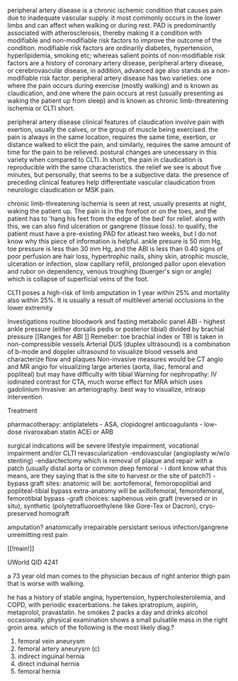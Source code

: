 peripheral artery disease is a chronic ischemic condition that causes pain due to inadequate vascular supply. it most commonly occurs in the lower limbs and can affect when walking or during rest. PAD is predominantly associated with atherosclerosis, thereby making it a condition with modifiable and non-modifiable risk factors to improve the outcome of the condition. modifiable risk factors are ordinarily diabetes, hypertension, hyperlipidemia, smoking etc; whereas salient points of non-modifiable risk factors are a history of coronary artery disease, peripheral artery disease, or cerebrovascular disease, in addition, advanced age also stands as a non-modifiable risk factor. peripheral artery disease has two varieties: one where the pain occurs during exercise (mostly walking) and is known as claudication, and one where the pain occurs at rest (usually presenting as waking the patient up from sleep) and is known as chronic limb-threatening ischemia or CLTI short. 

peripheral artery disease clinical features of claudication involve pain with exertion, usually the calves, or the group of muscle being exercised. the pain is always in the same location, requires the same time, exertion, or distance walked to elicit the pain, and similarly, requires the same amount of time for the pain to be relieved. postural changes are unecessary in this variety when compared to CLTI. In short, the pain in claudication is reproducible with the same characteristics. the relief we see is about five minutes, but personally, that seems to be a subjective data. the presence of preceding clinical features help differentiate vascular claudication from neurologic claudication or MSK pain. 

chronic limb-threatening ischemia is seen at rest, usually presents at night, waking the patient up. The pain is in the forefoot or on the toes, and the patient has to 'hang his feet from the edge of the bed' for relief. along with this, we can also find ulceration or gangrene (tissue loss). to qualify, the patient must have a pre-existing PAD for atleast two weeks, but I do not know why this piece of information is helpful. 
ankle presure is 50 mm Hg, toe pressure is less than 30 mm Hg, and the ABI is less than 0.40 
signs of poor perfusion are hair loss, hypertrophic nails, shiny skin, atrophic muscle, ulceration or infection, slow capillary refill, prolonged pallor upon elevation and rubor on dependency, venous troughing (buerger's sign or angle) which is collapse of superficial veins of the foot. 

CLTI poses a high-risk of limb amputation in 1 year within 25% and mortality also within 25%. It is usually a result of multilevel arterial occlusions in the lower extremity

Investigations 
routine bloodwork and fasting metabolic panel 
ABI - highest ankle pressure (either dorsalis pedis or posterior tibial) divided by brachial pressure 
[[Ranges for ABI ]]
Remeber: toe brachial index or TBI is taken in non-compressible vessels
Arterial DUS (duplex ultrasound) is a combination of b-mode and doppler ultrasound to visualize blood vessels and characterize flow and plaques 
Non-invasive measures would be CT angio and MR angio for visualizing large arteries (aorta, iliac, femoral and popliteal) but may have difficulty with tibial
Warning for nephropathy: IV iodinated contrast for CTA, much worse effect for MRA which uses gadolinium
Invasive: an arteriography. best way to visualize, intraop intervention 

Treatment 

pharmacotherapy: 
antiplatelets - ASA, clopidogrel 
anticoagulants - low-dose rivaroxaban 
statin 
ACEi or ARB 

surgical 
indications will be severe lifestyle impairment, vocational impairment and/or CLTI 
revascularization
-endovascular (angioplasty w/w/o stenting)
-endarctectomy which is removal of plaque and repair with a patch (usually distal aorta or common deep femoral - i dont know what this means, are they saying that is the site to harvest or the site of patch?)
-bypass graft sites: anatomic will be: aortofemoral, femoropoplitial and popliteal-tibial bypass
extra-anatomy will be axillofemoral, femorofemoral, femorotibial bypass
-graft choices: saphenous vein graft (reversed or in situ), synthetic (polytetrafluoroethylene like Gore-Tex or Dacron), cryo-preserved homograft

amputation?
anatomically irrepairable
persistant serious infection/gangrene 
unremitting rest pain 

[[!main!]]

UWorld QID 4241 

a 73 year old man comes to the physician becaus of right anterior thigh pain that is worse with walking. 

he has a history of stable angina, hypertension, hypercholesterolemia, and COPD, with periodic exacerbations. he takes ipratropium, aspirin, metaprolol, pravastatin. he smokes 2 packs a day and drinks alcohol occasionally. physical examination shows a small pulsatile mass in the right groin area. which of the following is the most likely diag.? 

1. femoral vein aneurysm 
2. femoral artery aneurysm (c)
3. indirect inguinal hernia 
4. direct induinal hernia 
5. femoral hernia 

